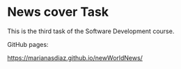 # News cover Task #

This is the third task of the Software Development course.

GitHub pages: 

https://marianasdiaz.github.io/newWorldNews/
